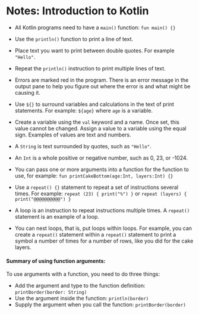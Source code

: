 # Notes: Introduction to Kotlin

- All Kotlin programs need to have a `main()` function: `fun main() {}`
- Use the `println()` function to print a line of text.
- Place text you want to print between double quotes. For example `"Hello"`.
- Repeat the `println()` instruction to print multiple lines of text.
- Errors are marked red in the program. There is an error message in the output pane to help you figure out where the error is and what might be causing it.

- Use `${}` to surround variables and calculations in the text of print statements. For example: `${age}` where `age` is a variable.
- Create a variable using the `val` keyword and a name. Once set, this value cannot be changed. Assign a value to a variable using the equal sign. Examples of values are text and numbers.
- A `String` is text surrounded by quotes, such as `"Hello"`.
- An `Int` is a whole positive or negative number, such as 0, 23, or -1024.
- You can pass one or more arguments into a function for the function to use, for example: `fun printCakeBottom(age:Int, layers:Int) {}`
- Use a `repeat() {}` statement to repeat a set of instructions several times. For example: `repeat (23) { print("%") }` or `repeat (layers) { print("@@@@@@@@@@") }`
- A loop is an instruction to repeat instructions multiple times. A `repeat()` statement is an example of a loop.
- You can nest loops, that is, put loops within loops. For example, you can create a `repeat()` statement within a `repeat()` statement to print a symbol a number of times for a number of rows, like you did for the cake layers.

#### Summary of using function arguments: 
To use arguments with a function, you need to do three things:

- Add the argument and type to the function definition: `printBorder(border: String)`
- Use the argument inside the function: `println(border)`
- Supply the argument when you call the function: `printBorder(border)`